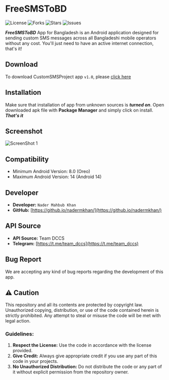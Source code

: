 
# FreeSMSToBD

 ![License](https://img.shields.io/github/license/nadermkhan/FreeSMSToBD) ![Forks](https://img.shields.io/github/forks/nadermkhan/FreeSMSToBD) ![Stars](https://img.shields.io/github/stars/nadermkhan/FreeSMSToBD) ![Issues](https://img.shields.io/github/issues/nadermkhan/FreeSMSToBD)


***FreeSMSToBD*** App for Bangladesh is an Android application designed for sending custom SMS messages across all Bangladeshi mobile operators without any cost. You'll just need to have an active internet connection, that's it!

## Download

To download CustomSMSProject app ```v1.0```, please [click here](https://github.com/nadermkhan/custom-sms-project/releases/download/v1.0.0/CustomSMSProject.apk)

## Installation
Make sure that installation of app from unknown sources is ***turned on***. Open downloaded apk file with **Package Manager** and simply click on install. ***That's it***

## Screenshot
![ScreenShot 1](https://doslabelectronics.com/uploads/files/ae41e4f0-8734-4afe-85c5-f3e98e3f5b6d-Screenshot_20240627-075435_CustomSMSProject.jpg)

## Compatibility

- Minimum Android Version: 8.0 (Oreo)
- Maximum Android Version: 14 (Android 14)

## Developer

- **Developer:** ```Nader Mahbub Khan```
- **GitHub:** [https://github.io/nadermkhan/](https://github.io/nadermkhan/)

## API Source

- **API Source:** Team DCCS
- **Telegram:** [https://t.me/team_dccs](https://t.me/team_dccs)

## Bug Report
We are accepting any kind of bug reports regarding the development of this app. 

## ⚠️ Caution

This repository and all its contents are protected by copyright law. Unauthorized copying, distribution, or use of the code contained herein is strictly prohibited. Any attempt to steal or misuse the code will be met with legal action.

### Guidelines:
1. **Respect the License:** Use the code in accordance with the license provided.
2. **Give Credit:** Always give appropriate credit if you use any part of this code in your projects.
3. **No Unauthorized Distribution:** Do not distribute the code or any part of it without explicit permission from the repository owner.
